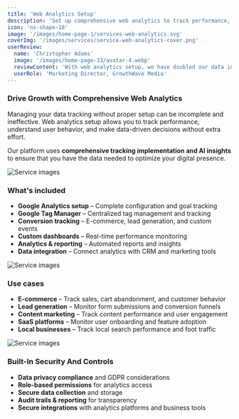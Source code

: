 ```yaml
---
title: 'Web Analytics Setup'
description: 'Set up comprehensive web analytics to track performance, user behavior, and business metrics across all digital channels.'
icon: 'ns-shape-18'
image: '/images/home-page-1/services-web-analytics.svg'
coverImg: '/images/services/service-web-analytics-cover.png'
userReview:
  name: 'Christopher Adams'
  image: '/images/home-page-33/avatar-4.webp'
  reviewContent: 'With web analytics setup, we have doubled our data insights while cutting reporting time in half. It has become a vital part of our growth strategy.'
  userRole: 'Marketing Director, GrowthWave Media'
---
```


### Drive Growth with Comprehensive Web Analytics

Managing your data tracking without proper setup can be incomplete and ineffective. Web analytics setup allows you to track performance, understand user behavior, and make data-driven decisions without extra effort.

Our platform uses **comprehensive tracking implementation and AI insights** to ensure that you have the data needed to optimize your digital presence.

![Service images](/images/services/service-details-1.png)

### What's included

- **Google Analytics setup** – Complete configuration and goal tracking
- **Google Tag Manager** – Centralized tag management and tracking
- **Conversion tracking** – E-commerce, lead generation, and custom events
- **Custom dashboards** – Real-time performance monitoring
- **Analytics & reporting** – Automated reports and insights
- **Data integration** – Connect analytics with CRM and marketing tools

![Service images](/images/services/service-details-2.png)

### Use cases

- **E-commerce** – Track sales, cart abandonment, and customer behavior
- **Lead generation** – Monitor form submissions and conversion funnels
- **Content marketing** – Track content performance and user engagement
- **SaaS platforms** – Monitor user onboarding and feature adoption
- **Local businesses** – Track local search performance and foot traffic

![Service images](/images/services/service-details-3.jpg)

### Built-In Security And Controls

- **Data privacy compliance** and GDPR considerations
- **Role-based permissions** for analytics access
- **Secure data collection** and storage
- **Audit trails & reporting** for transparency
- **Secure integrations** with analytics platforms and business tools
